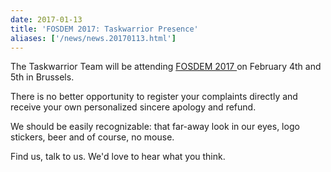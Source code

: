 ```yaml
---
date: 2017-01-13
title: 'FOSDEM 2017: Taskwarrior Presence'
aliases: ['/news/news.20170113.html']
---
```

<div class="col-md-8 main">
 <div class="row">
  <p>
   The Taskwarrior Team will be attending
   <a href="https://fosdem.org/2017/">
    FOSDEM 2017
   </a>
   on February 4th and 5th in Brussels.
  </p>
  <p>
   There is no better opportunity to register your complaints directly
            and receive your own personalized sincere apology and refund.
  </p>
  <p>
   We should be easily recognizable: that far-away look in our eyes,
            logo stickers, beer and of course, no mouse.
  </p>
  <p>
   Find us, talk to us.  We'd love to hear what you think.
  </p>
  <br/>
  <br/>
 </div>
</div>

